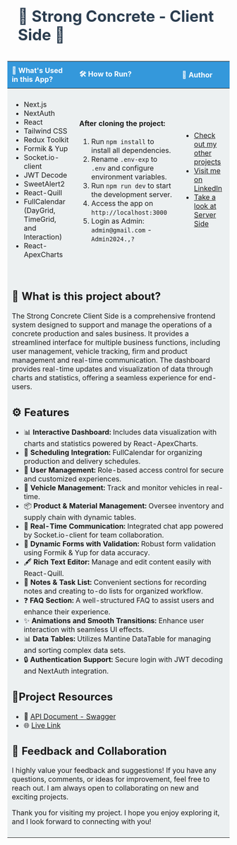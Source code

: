 <div id="user-content-toc" align="center">
    <ul align="left">
        <summary>
            <h1 style="display: inline-block; font-size: 2.5em; color: #2c3e50;">🚧 Strong Concrete - Client Side 🚧
            </h1>
        </summary>
    </ul>
</div>
<table style="width:100%; border-collapse: collapse; text-align: left;">
    <thead>
        <tr>
            <th style="padding: 10px; background-color: #3498db; color: white;">🚀 What's Used in this App?</th>
            <th style="padding: 10px; background-color: #3498db; color: white;">🛠️ How to Run?</th>
            <th style="padding: 10px; background-color: #3498db; color: white;">👤 Author</th>
        </tr>
    </thead>
    <tbody>
        <tr>
            <td style="padding: 10px; background-color: #ecf0f1;">
                <ul>
                    <li>Next.js</li>
                    <li>NextAuth</li>
                    <li>React</li>
                    <li>Tailwind CSS</li>
                    <li>Redux Toolkit</li>
                    <li>Formik & Yup</li>
                    <li>Socket.io-client</li>
                    <li>JWT Decode</li>
                    <li>SweetAlert2</li>
                    <li>React-Quill</li>
                    <li>FullCalendar (DayGrid, TimeGrid, and Interaction)</li>
                    <li>React-ApexCharts</li>
                </ul>
            </td>
            <td style="padding: 10px; background-color: #ecf0f1;">
                <h4>After cloning the project:</h4>
                <ol>
                    <li>Run <code>npm install</code> to install all dependencies.</li>
                    <li>Rename <code>.env-exp</code> to <code>.env</code> and configure environment variables.</li>
                    <li>Run <code>npm run dev</code> to start the development server.</li>
                    <li>Access the app on <code>http://localhost:3000</code></li>
                    <li>Login as Admin: <code>admin@gmail.com</code> - <code>Admin2024.,?</code></li>
                </ol>
            </td>
            <td style="padding: 10px; background-color: #ecf0f1;">
                <ul>
                    <li><a href="https://github.com/AliDurul" target="_blank">Check out my other projects</a></li>
                    <li><a href="https://www.linkedin.com/in/ali-durul/" target="_blank">Visit me on LinkedIn</a></li>
                    <li><a href="https://github.com/AliDurul/Strong_concrete_Backend" target="_blank">Take a look at Server Side</a></li>
                </ul>
            </td>
        </tr>
        <tr>
            <td colspan="3" style="padding: 10px; background-color: #ecf0f1;">
                <h2>🌟 What is this project about?</h2>
                <p>The Strong Concrete Client Side is a comprehensive frontend system designed to support and manage 
                    the operations of a concrete production and sales business. It provides a streamlined interface for 
                    multiple business functions, including user management, vehicle tracking, firm and product management and real-time communication. 
                    The dashboard provides
                    real-time updates and visualization of data through charts and statistics, offering a seamless
                    experience for end-users.
                </p>
                <h2>⚙️ Features</h2>
                <ul>
                    <li>📊 <strong>Interactive Dashboard:</strong> Includes data visualization with charts and statistics powered by React-ApexCharts.</li>
                    <li>📅 <strong>Scheduling Integration:</strong> FullCalendar for organizing production and delivery schedules.</li>
                    <li>👥 <strong>User Management:</strong> Role-based access control for secure and customized experiences.</li>
                    <li>🚛 <strong>Vehicle Management:</strong> Track and monitor vehicles in real-time.</li>
                    <li>📦 <strong>Product & Material Management:</strong> Oversee inventory and supply chain with dynamic tables.</li>
                    <li>💬 <strong>Real-Time Communication:</strong> Integrated chat app powered by Socket.io-client for team collaboration.</li>
                    <li>📝 <strong>Dynamic Forms with Validation:</strong> Robust form validation using Formik & Yup for data accuracy.</li>
                    <li>🖋 <strong>Rich Text Editor:</strong> Manage and edit content easily with React-Quill.</li>
                    <li>📒 <strong>Notes & Task List:</strong> Convenient sections for recording notes and creating to-do lists for organized workflow.</li>
                    <li>❓ <strong>FAQ Section:</strong> A well-structured FAQ to assist users and enhance their experience.</li>
                    <li>✨ <strong>Animations and Smooth Transitions:</strong> Enhance user interaction with seamless UI effects.</li>
                    <li>📊 <strong>Data Tables:</strong> Utilizes Mantine DataTable for managing and sorting complex data sets.</li>
                    <li>🔒 <strong>Authentication Support:</strong> Secure login with JWT decoding and NextAuth integration.</li>
                </ul>
               <h2>📎Project Resources </h2>
                <ul>
                    <li>📄 <a href="https://strong-concrete-backend-220e.onrender.com/documents/swagger/" target="_blank">API Document - Swagger</a></li>
                    <li>🌐 <a href="https://strong-concrete-frontend.vercel.app/" target="_blank">Live Link</a></li>
                </ul>
                <h2>💬 Feedback and Collaboration </h2>
                <p> I highly value your feedback and suggestions! If you have any questions, comments, or ideas for improvement, feel
                    free to reach out. I am always open to collaborating on new and exciting projects. </p>
                <p> Thank you for visiting my project. I hope you enjoy exploring it, and I look forward to connecting with you! </p>
            </td>
        </tr>
    </tbody>
</table>
